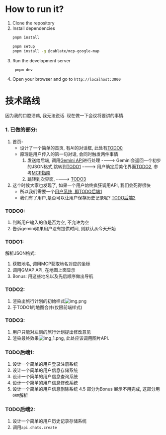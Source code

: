 # How to run it?
1. Clone the repository
2. Install dependencies
   ```bash
   pnpm install
   ```
   ```bash
   pnpm setup
   pnpm install -g @cablate/mcp-google-map
   ```
3. Run the development server
   ```bash
    pnpm dev
    ```
4. Open your browser and go to `http://localhost:3000`


# 技术路线

因为我的口腔溃疡, 我无法说话. 现在做一下会议将要讲的事情.
### 1. 已做的部分:

1. 首页-
   - 设计了一个简单的首页, 有AI的对话框, 此处有[TODO0](#TODO0)
   - 原理是用户传入的第一句对话, 会同时触发两件事情
     1. 发送给后端, 调用[Gemini API](https://www.gemini.com/)进行处理
           ----> Gemini会返回一个初步的JSON格式,跳转到[TODO1](#TODO1)
           ----> 用户确定后美化界面[TODO2](#todo2), 参考[MCP指南](https://o90p05z3t4.feishu.cn/wiki/Vldsw7DYdiJHe4kmzcJc0wzTnIc)
     2. 跳转到次界面,
           ----> [TODO3](#TODO3)
2. 这个时候大家也发现了, 如果一个用户始终疯狂调用API, 我们会死得很快
   - 所以我们需要一个[用户系统, 即TODO后端1](#TODO后端1)
   - 我们有了用户,是否可以让用户保存历史记录呢? [TODO后端2](#TODO后端2)

### TODO0:
1. 判断用户输入的值是否为空, 不允许为空
2. 告诉gemini如果用户没有提供时间, 则默认从今天开始

### TODO1:
解析JSON格式:
1. 获取地名, 调用MCP获取地名对应的坐标
2. 调用GMAP API, 在地图上面显示
3. Bonus: 用这些地名以及先后顺序做出导航

### TODO2:
1. 渲染出旅行计划的初始样式![img.png](documentations/img.png)
2. 于TODO1的地图合并(仅限前端样式)

### TODO3:
1. 用户只能对左侧的旅行计划提出修改意见
2. 渲染最终效果![img_1.png](documentations/img_1.png), 此处应该调用图片API.

### TODO后端1:
1. 设计一个简单的用户登录注册系统
2. 设计一个简单的用户信息存储系统
3. 设计一个简单的用户信息查询系统
4. 设计一个简单的用户信息修改系统
5. 设计一个简单的用户信息删除系统
4.5 部分为Bonus 展示不用完成, 这部分用`ORM`解析

### TODO后端2:
1. 设计一个简单的用户历史记录存储系统
2. 调用`api.chats.create`

